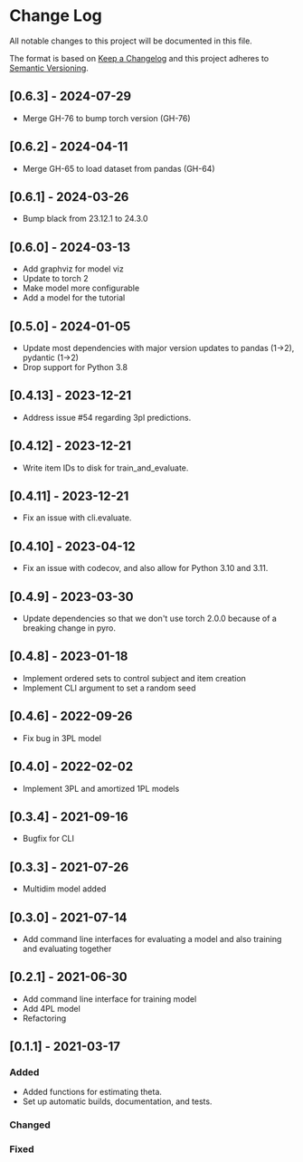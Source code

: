 # Change Log
All notable changes to this project will be documented in this file.
 
The format is based on [Keep a Changelog](http://keepachangelog.com/)
and this project adheres to [Semantic Versioning](http://semver.org/).


## [0.6.3] - 2024-07-29

- Merge GH-76 to bump torch version (GH-76)


## [0.6.2] - 2024-04-11

- Merge GH-65 to load dataset from pandas (GH-64)

## [0.6.1] - 2024-03-26

- Bump black from 23.12.1 to 24.3.0

## [0.6.0] - 2024-03-13

- Add graphviz for model viz
- Update to torch 2
- Make model more configurable
- Add a model for the tutorial

## [0.5.0] - 2024-01-05

- Update most dependencies with major version updates to pandas (1->2), pydantic (1->2)
- Drop support for Python 3.8

## [0.4.13] - 2023-12-21

- Address issue #54 regarding 3pl predictions. 

## [0.4.12] - 2023-12-21

- Write item IDs to disk for train_and_evaluate. 

## [0.4.11] - 2023-12-21

- Fix an issue with cli.evaluate.

## [0.4.10] - 2023-04-12

- Fix an issue with codecov, and also allow for Python 3.10 and 3.11.

## [0.4.9] - 2023-03-30

- Update dependencies so that we don't use torch 2.0.0 because of a breaking change in pyro.

## [0.4.8] - 2023-01-18

- Implement ordered sets to control subject and item creation
- Implement CLI argument to set a random seed

## [0.4.6] - 2022-09-26

- Fix bug in 3PL model

## [0.4.0] - 2022-02-02

- Implement 3PL and amortized 1PL models

## [0.3.4] - 2021-09-16

- Bugfix for CLI

## [0.3.3] - 2021-07-26

- Multidim model added

## [0.3.0] - 2021-07-14

- Add command line interfaces for evaluating a model and also training and evaluating together

## [0.2.1] - 2021-06-30

- Add command line interface for training model 
- Add 4PL model 
- Refactoring 

## [0.1.1] - 2021-03-17
 
### Added

- Added functions for estimating theta.
- Set up automatic builds, documentation, and tests.
    
### Changed
 
### Fixed
 
